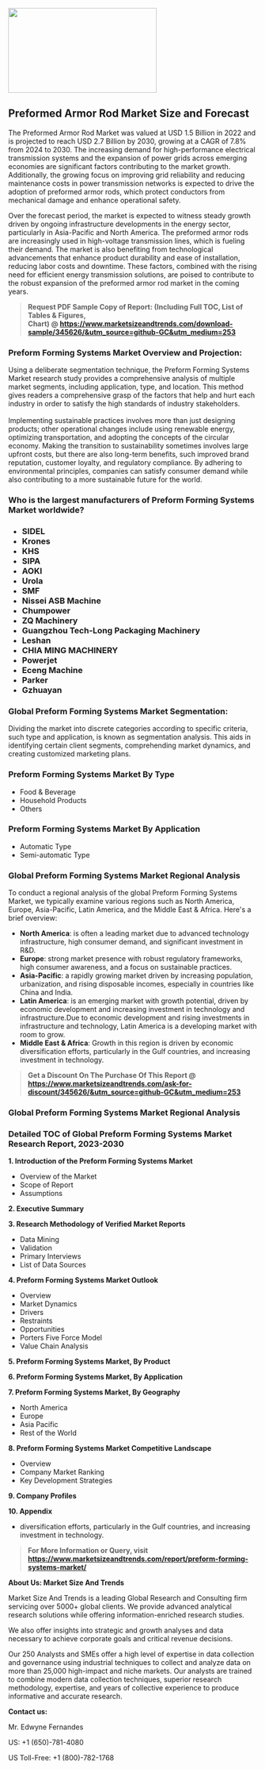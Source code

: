 <p><img class="alignnone size-medium wp-image-20088" src="https://ffe5etoiles.com/wp-content/uploads/2024/12/MST1-300x171.png" alt="" width="300" height="171" /></p><h2>Preformed Armor Rod Market Size and Forecast</h2><p>The Preformed Armor Rod Market was valued at USD 1.5 Billion in 2022 and is projected to reach USD 2.7 Billion by 2030, growing at a CAGR of 7.8% from 2024 to 2030. The increasing demand for high-performance electrical transmission systems and the expansion of power grids across emerging economies are significant factors contributing to the market growth. Additionally, the growing focus on improving grid reliability and reducing maintenance costs in power transmission networks is expected to drive the adoption of preformed armor rods, which protect conductors from mechanical damage and enhance operational safety.</p><p>Over the forecast period, the market is expected to witness steady growth driven by ongoing infrastructure developments in the energy sector, particularly in Asia-Pacific and North America. The preformed armor rods are increasingly used in high-voltage transmission lines, which is fueling their demand. The market is also benefiting from technological advancements that enhance product durability and ease of installation, reducing labor costs and downtime. These factors, combined with the rising need for efficient energy transmission solutions, are poised to contribute to the robust expansion of the preformed armor rod market in the coming years.</p></p><blockquote id="" class=""><strong>Request PDF Sample Copy of Report: (Including Full TOC, List of Tables &amp; Figures, Chart)&nbsp;@&nbsp;<strong><a href="https://www.marketsizeandtrends.com/download-sample/345626/&utm_source=github-GC&utm_medium=253" target="_blank">https://www.marketsizeandtrends.com/download-sample/345626/&utm_source=github-GC&utm_medium=253</a></strong></strong></blockquote><h3 id="" class="">Preform Forming Systems Market&nbsp;Overview and Projection:</h3><p id="" class="">Using a deliberate segmentation technique, the Preform Forming Systems Market research study provides a comprehensive analysis of multiple market segments, including application, type, and location. This method gives readers a comprehensive grasp of the factors that help and hurt each industry in order to satisfy the high standards of industry stakeholders. <br /> <br />Implementing sustainable practices involves more than just designing products; other operational changes include using renewable energy, optimizing transportation, and adopting the concepts of the circular economy. Making the transition to sustainability sometimes involves large upfront costs, but there are also long-term benefits, such improved brand reputation, customer loyalty, and regulatory compliance. By adhering to environmental principles, companies can satisfy consumer demand while also contributing to a more sustainable future for the world.</p><h3 id="" class="">Who is the largest manufacturers of&nbsp;Preform Forming Systems Market worldwide?</h3><h3 class=""><p><ul><li>SIDEL </li><li> Krones </li><li> KHS </li><li> SIPA </li><li> AOKI </li><li> Urola </li><li> SMF </li><li> Nissei ASB Machine </li><li> Chumpower </li><li> ZQ Machinery </li><li> Guangzhou Tech-Long Packaging Machinery </li><li> Leshan </li><li> CHIA MING MACHINERY </li><li> Powerjet </li><li> Eceng Machine </li><li> Parker </li><li> Gzhuayan</li></ul></p></h3><h3 id="" class="">Global&nbsp;Preform Forming Systems Market Segmentation:</h3><p id="" class="">Dividing the market into discrete categories according to specific criteria, such type and application, is known as segmentation analysis. This aids in identifying certain client segments, comprehending market dynamics, and creating customized marketing plans.</p><h3 id="" class="">Preform Forming Systems Market&nbsp;By Type</h3><p><p><ul><li>Food & Beverage</li><li> Household Products</li><li> Others</p></li></ul></p></p><h3 id="" class="">Preform Forming Systems Market&nbsp;By Application</h3><p class=""><p><ul><li>Automatic Type</li><li> Semi-automatic Type</li></ul></p></p><h3 id="" class="">Global Preform Forming Systems Market Regional Analysis</h3><p id="" class="">To conduct a regional analysis of the global Preform Forming Systems Market, we typically examine various regions such as North America, Europe, Asia-Pacific, Latin America, and the Middle East &amp; Africa. Here's a brief overview:</p><ul><li><strong>North America</strong>: is often a leading market due to advanced technology infrastructure, high consumer demand, and significant investment in R&amp;D.</li><li><strong>Europe</strong>: strong market presence with robust regulatory frameworks, high consumer awareness, and a focus on sustainable practices.</li><li><strong>Asia-Pacific</strong>: a rapidly growing market driven by increasing population, urbanization, and rising disposable incomes, especially in countries like China and India.</li><li><strong>Latin America</strong>: is an emerging market with growth potential, driven by economic development and increasing investment in technology and infrastructure.Due to economic development and rising investments in infrastructure and technology, Latin America is a developing market with room to grow.</li><li><strong>Middle East &amp; Africa</strong>: Growth in this region is driven by economic diversification efforts, particularly in the Gulf countries, and increasing investment in technology.</li></ul><blockquote id="" class=""><strong>Get a Discount On The Purchase Of This Report @ <strong><a href="https://www.marketsizeandtrends.com/ask-for-discount/345626/&utm_source=github-GC&utm_medium=253" target="_blank">https://www.marketsizeandtrends.com/ask-for-discount/345626/&utm_source=github-GC&utm_medium=253</a></strong></strong></blockquote><h3 id="" class="">Global Preform Forming Systems Market Regional Analysis</h3><h3 id="" class="">Detailed TOC of Global Preform Forming Systems Market Research Report, 2023-2030</h3><p id="" class=""><strong>1. Introduction of the Preform Forming Systems Market</strong></p><ul><li>Overview of the Market</li><li>Scope of Report</li><li>Assumptions</li></ul><p id="" class=""><strong>2. Executive Summary</strong></p><p id="" class=""><strong>3. Research Methodology of Verified Market Reports</strong></p><ul><li>Data Mining</li><li>Validation</li><li>Primary Interviews</li><li>List of Data Sources</li></ul><p id="" class=""><strong>4. Preform Forming Systems Market Outlook</strong></p><ul><li>Overview</li><li>Market Dynamics</li><li>Drivers</li><li>Restraints</li><li>Opportunities</li><li>Porters Five Force Model</li><li>Value Chain Analysis</li></ul><p id="" class=""><strong>5. Preform Forming Systems Market, By Product</strong></p><p id="" class=""><strong>6. Preform Forming Systems Market, By Application</strong></p><p id="" class=""><strong>7. Preform Forming Systems Market, By Geography</strong></p><ul><li>North America</li><li>Europe</li><li>Asia Pacific</li><li>Rest of the World</li></ul><p id="" class=""><strong>8. Preform Forming Systems Market Competitive Landscape</strong></p><ul><li>Overview</li><li>Company Market Ranking</li><li>Key Development Strategies</li></ul><p id="" class=""><strong>9. Company Profiles</strong></p><p id="" class=""><strong>10. Appendix</strong></p><ul><li>diversification efforts, particularly in the Gulf countries, and increasing investment in technology.</li></ul><blockquote id="" class=""><strong>For More Information or Query, visit <strong><strong><a href="https://www.marketsizeandtrends.com/report/preform-forming-systems-market/" target="_blank">https://www.marketsizeandtrends.com/report/preform-forming-systems-market/</a></strong></strong></strong></blockquote><p id="" class=""><strong>About Us: Market Size And Trends</strong></p><p id="" class="">Market Size And Trends is a leading Global Research and Consulting firm servicing over 5000+ global clients. We provide advanced analytical research solutions while offering information-enriched research studies.</p><p id="" class="">We also offer insights into strategic and growth analyses and data necessary to achieve corporate goals and critical revenue decisions.</p><p id="" class="">Our 250 Analysts and SMEs offer a high level of expertise in data collection and governance using industrial techniques to collect and analyze data on more than 25,000 high-impact and niche markets. Our analysts are trained to combine modern data collection techniques, superior research methodology, expertise, and years of collective experience to produce informative and accurate research.</p><p id="" class=""><strong>Contact us:</strong></p><p id="" class="">Mr. Edwyne Fernandes</p><p id="" class="">US: +1 (650)-781-4080</p><p id="" class="">US Toll-Free: +1 (800)-782-1768</p>
